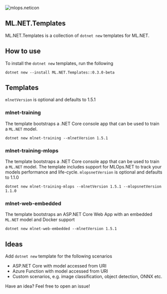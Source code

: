 ![mlops.neticon](https://img.shields.io/nuget/v/ML.NET.Templates.svg)

## ML.NET.Templates
ML.NET.Templates is a collection of `dotnet new` templates for ML.NET.

## How to use
To install the `dotnet new` templates, run the following
```
dotnet new --install ML.NET.Templates::0.3.0-beta
```

## Templates
`mlnetVersion` is optional and defaults to 1.5.1

### mlnet-training
The template bootstraps a .NET Core console app that can be used to train a `ML.NET` model.
```
dotnet new mlnet-training --mlnetVersion 1.5.1
```

### mlnet-training-mlops
The template bootstraps a .NET Core console app that can be used to train a `ML.NET` model. The template includes support for MLOps.NET to track your models performance and life-cycle. `mlopsnetVersion` is optional and defaults to 1.1.0
```
dotnet new mlnet-training-mlops --mlnetVersion 1.5.1 --mlopsnetVersion 1.1.0
```

### mlnet-web-embedded
The template bootstraps an ASP.NET Core Web App with an embedded `ML.NET` model and Docker support
```
dotnet new mlnet-web-embedded --mlnetVersion 1.5.1
```

## Ideas
Add `dotnet new` template for the following scenarios

- ASP.NET Core with model accessed from URI
- Azure Function with model accessed from URI
- Custom scenarios, e.g. image classification, object detection, ONNX etc.

Have an idea? Feel free to open an issue!
